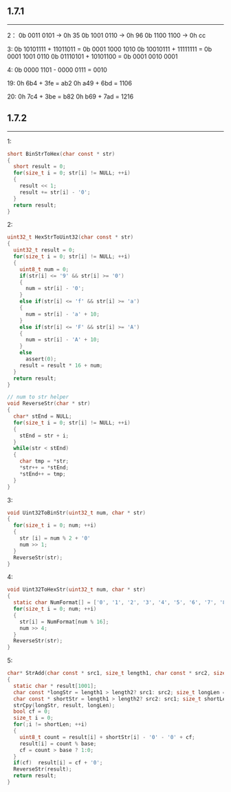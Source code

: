 ## 1.7.1
-------
2：
  0b 0011 0101 -> 0h 35
  0b 1001 0110 -> 0h 96
  0b 1100 1100 -> 0h cc
  
 3:
  0b 10101111 + 11011011 = 0b 0001 1000 1010
  0b 10010111 + 11111111 = 0b 0001 1001 0110
  0b 01110101 + 10101100 = 0b 0001 0010 0001
  
 4:
  0b 0000 1101 - 0000 0111 = 0010

19:
  0h 6b4 + 3fe = ab2
  0h a49 + 6bd = 1106
  
20:
  0h 7c4 + 3be = b82
  0h b69 + 7ad = 1216
  
  
## 1.7.2
--------
1:
``` c
short BinStrToHex(char const * str)
{
  short result = 0;
  for(size_t i = 0; str[i] != NULL; ++i)
  {
    result << 1;
    result += str[i] - '0';
  }
  return result;
}
```
2:
``` c
uint32_t HexStrToUint32(char const * str)
{
  uint32_t result = 0;
  for(size_t i = 0; str[i] != NULL; ++i)
  {
    uint8_t num = 0;
    if(str[i] <= '9' && str[i] >= '0')
    {
      num = str[i] - '0';
    }
    else if(str[i] <= 'f' && str[i] >= 'a')
    {
      num = str[i] - 'a' + 10;
    }
    else if(str[i] <= 'F' && str[i] >= 'A')
    {
      num = str[i] - 'A' + 10;
    }
    else
      assert(0);
    result = result * 16 + num;
  }
  return result;
}
```
``` c
// num to str helper
void ReverseStr(char * str)
{
  char* stEnd = NULL;
  for(size_t i = 0; str[i] != NULL; ++i)
  {
    stEnd = str + i;
  }
  while(str < stEnd)
  {
    char tmp = *str;
    *str++ = *stEnd;
    *stEnd++ = tmp;
  }
}
```

3:
``` c
void Uint32ToBinStr(uint32_t num, char * str)
{
  for(size_t i = 0; num; ++i)
  {
    str [i] = num % 2 + '0'
    num >> 1;
  }
  ReverseStr(str);
}
```

4:
``` c
void Uint32ToHexStr(uint32_t num, char * str)
{
  static char NumFormat[] = ['0', '1', '2', '3', '4', '5', '6', '7', '8', '9', 'a', 'b', 'c', 'd', 'e', 'f'];
  for(size_t i = 0; num; ++i)
  {
    str[i] = NumFormat[num % 16];
    num >> 4;
  }
  ReverseStr(str);
}
```
5:
``` c
char* StrAdd(char const * src1, size_t length1, char const * src2, size_t length2, uint8_t base)
{
  static char * result[1001];
  char const *longStr = length1 > length2? src1: src2; size_t longLen = length1>length2?length1: length2;
  char const * shortStr = length1 > length2? src2: src1; size_t shortLen = length1>length2?length2: length1;
  strCpy(longStr, result, longLen);
  bool cf = 0;
  size_t i = 0;
  for(;i != shortLen; ++i)
  {
    uint8_t count = result[i] + shortStr[i] - '0' - '0' + cf;
    result[i] = count % base;
    cf = count > base ? 1:0;
  }
  if(cf)  result[i] = cf + '0';
  ReverseStr(result);
  return result;
}
```

